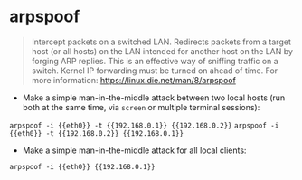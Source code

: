 # arpspoof

> Intercept packets on a switched LAN.
> Redirects packets from a target host (or all hosts) on the LAN intended for another host on the LAN by forging ARP replies. This is an effective way of sniffing traffic on a switch.
> Kernel IP forwarding must be turned on ahead of time.
> For more information: <https://linux.die.net/man/8/arpspoof>

- Make a simple man-in-the-middle attack between two local hosts (run both at the same time, via `screen` or multiple terminal sessions):

`arpspoof -i {{eth0}} -t {{192.168.0.1}} {{192.168.0.2}}`
`arpspoof -i {{eth0}} -t {{192.168.0.2}} {{192.168.0.1}}`

- Make a simple man-in-the-middle attack for all local clients:

`arpspoof -i {{eth0}} {{192.168.0.1}}`
